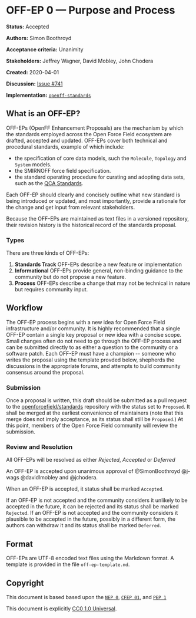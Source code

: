 # OFF-EP 0 — Purpose and Process

**Status:** Accepted

**Authors:** Simon Boothroyd

**Acceptance criteria:** Unanimity

**Stakeholders:** Jeffrey Wagner, David Mobley, John Chodera

**Created:** 2020-04-01

**Discussion:** [Issue #741](https://github.com/openforcefield/openff-toolkit/issues/741)

**Implementation:** [``openff-standards``](https://github.com/openforcefield/openff-standards)

## What is an OFF-EP?

OFF-EPs (OpenFF Enhancement Proposals) are the mechanism by which the standards
employed across the Open Force Field ecosystem are drafted, accepted and updated.
OFF-EPs cover both technical and procedural standards, example of which include:

* the specification of core data models, such the ``Molecule``, ``Topology`` and 
  ``System`` models.
* the SMIRNOFF force field specification.
* the standard operating procedure for curating and adopting data sets, such as the 
  [QCA Standards](https://github.com/openforcefield/qca-dataset-submission/blob/master/STANDARDS.md).
  
Each OFF-EP should clearly and concisely outline what new standard is being introduced
or updated, and most importantly, provide a rationale for the change and get input
from relevant stakeholders.

Because the OFF-EPs are maintained as text files in a versioned repository,
their revision history is the historical record of the standards proposal.

### Types

There are three kinds of OFF-EPs:

1. **Standards Track** OFF-EPs describe a new feature or implementation
1. **Informational** OFF-EPs provide general, non-binding guidance to the community but do not propose a new feature.
1. **Process** OFF-EPs describe a change that may not be technical in nature but requires community input.

[comment]: <> (The types are copied from PEPs, which are more elaborate. Can we just drop this section? i.e. is it worth the overhead to separate out EPs by these distinctions?)


## Workflow

The OFF-EP process begins with a new idea for Open Force Field infrastructure and/or community.
It is highly recommended that a single OFF-EP contain a single key proposal or new idea with a concise scope.
Small changes often do not need to go through the OFF-EP process and can be submitted directly to as either a question to the community or a software patch.
Each OFF-EP must have a champion -- someone who writes the proposal using the template provded below, shepherds the discussions in the appropriate forums, and attempts to build community consensus around the proposal.

### Submission

Once a proposal is written, this draft should be submitted as a pull request to the [openforcefield/standards](https://github.com/openforcefield/standards) repository with the status set to `Proposed`.
It shall be merged at the earliest convenience of maintainers (note that this merge does not imply acceptance, as its status shall still be `Proposed`.)
At this point, members of the Open Force Field community will review the submission.

### Review and Resolution

All OFF-EPs will be resolved as either *Rejected*, *Accepted* or *Deferred*

An OFF-EP is accepted upon unanimous approval of @SimonBoothroyd @j-wags @davidlmobley and @jchodera. 

[comment]: <> (Unclear if this caveat should be in place, and if so, who should weild that power, i.e. an advisory board.)

When an OFF-EP is accepted, it status shall be marked `Accepted`.

If an OFF-EP is not accepted and the community considers it unlikely to be accepted in the future, it can be rejected and its status shall be marked `Rejected`.
If an OFF-EP is not accepted and the community considers it plausible to be accepted in the future, possibly in a different form, the authors can withdraw it and its status shall be marked `Deferred`.

## Format

OFF-EPs are UTF-8 encoded text files using the Markdown format.
A template is provided in the file `off-ep-template.md`.

## Copyright

This document is based based upon the [`NEP 0`](https://github.com/numpy/numpy/blob/master/doc/neps/nep-0000.rst),  [`CFEP 01`](https://github.com/conda-forge/cfep/blob/master/cfep-01.md), and [`PEP 1`](https://www.python.org/dev/peps/pep-0001/)

This document is explicitly [CC0 1.0 Universal](https://creativecommons.org/publicdomain/zero/1.0/).
